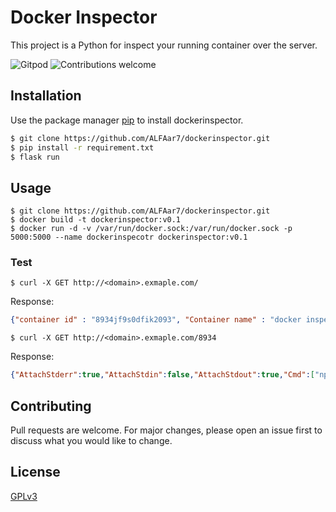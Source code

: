# Docker Inspector

This project  is a Python for inspect your running container over the server.


![Gitpod](https://camo.githubusercontent.com/5a5932d597950fc5cf0b9b9977274c3fba64bedc8a46431e0ce34d244a27326b/68747470733a2f2f696d672e736869656c64732e696f2f62616467652f476974706f642d52656164792d2d746f2d2d436f64652d626c75653f6c6f676f3d676974706f64267374796c653d666c61742d737175617265)
![Contributions welcome](https://camo.githubusercontent.com/67eb7c8b1ed6c9019f25d5ac1331577db2b42f15303a452aa91e94fc4565019a/68747470733a2f2f696d672e736869656c64732e696f2f7374617469632f76312e7376673f6c6162656c3d436f6e747269627574696f6e73266d6573736167653d57656c636f6d6526636f6c6f723d303035396233267374796c653d666c61742d737175617265)
## Installation

Use the package manager [pip](https://pip.pypa.io/en/stable/) to install dockerinspector.

```bash
$ git clone https://github.com/ALFAar7/dockerinspector.git
$ pip install -r requirement.txt
$ flask run
```

## Usage

```Docker
$ git clone https://github.com/ALFAar7/dockerinspector.git
$ docker build -t dockerinspector:v0.1
$ docker run -d -v /var/run/docker.sock:/var/run/docker.sock -p 5000:5000 --name dockerinspecotr dockerinspector:v0.1
```
### Test
```Curl
$ curl -X GET http://<domain>.exmaple.com/
```
Response:
```json
{"container id" : "8934jf9s0dfik2093", "Container name" : "docker inspecotr" };
```
    
```
$ curl -X GET http://<domain>.exmaple.com/8934
```
Response:
```json
{"AttachStderr":true,"AttachStdin":false,"AttachStdout":true,"Cmd":["npm","start"],"Domainname":"","Entrypoint":null,"Env":["OSRM_BACKEND=http://172.16.52.116:5000","PATH=/usr/local/sbin:/usr/local/bin:/usr/sbin:/usr/bin:/sbin:/bin","OSRM_CENTER=38.8995,-77.0269","OSRM_ZOOM=13","OSRM_LANGUAGE=en","OSRM_LABEL=Car (fastest)"],"ExposedPorts":{"9966/tcp":{}},"Hostname":"7c8ab94d6041","Image":"osrm/osrm-frontend","Labels":{},"OnBuild":null,"OpenStdin":false,"StdinOnce":false,"Tty":false,"User":"","Volumes":null,"WorkingDir":"/src"}
```

## Contributing
Pull requests are welcome. For major changes, please open an issue first to discuss what you would like to change.

## License
[GPLv3](https://choosealicense.com/licenses/gpl-3.0)